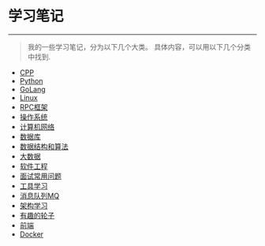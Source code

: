 # 学习笔记

---

> 我的一些学习笔记，分为以下几个大类。
> 具体内容，可以用以下几个分类中找到.


- [CPP](CPP/README.md)
- [Python](Python/README.md)
- [GoLang](GoLang/README.md)
- [Linux](GUNLinux/README.md)
- [RPC框架](RPC框架/README.md)
- [操作系统](操作系统/README.md)
- [计算机网络](计算机网络/README.md)
- [数据库](数据库/README.md)
- [数据结构和算法](数据结构和算法/README.md)
- [大数据](大数据/README.md)
- [软件工程](软件工程/README.md)
- [面试常用问题](面试常用问题/README.md)
- [工具学习](工具学习/README.md)
- [消息队列MQ](消息队列MQ/README.md)
- [架构学习](架构学习/README.md)
- [有趣的轮子](有趣的轮子/README.md)
- [前端](前端/README.md)
- [Docker](Docker/README.md)

